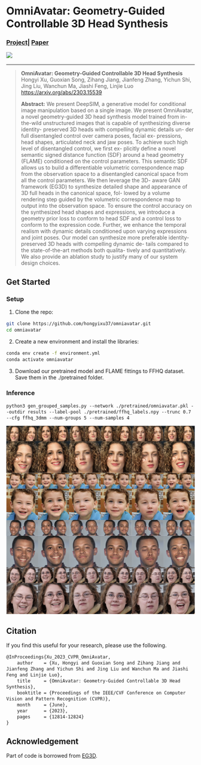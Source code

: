 # OmniAvatar: Geometry-Guided Controllable 3D Head Synthesis
### [Project](https://hongyixu37.github.io/omniavatar/)| [Paper](https://arxiv.org/abs/2303.15539) <br>

![](imgs/intro.gif)

___

> **OmniAvatar: Geometry-Guided Controllable 3D Head Synthesis**<br>
> Hongyi Xu, Guoxian Song, Zihang Jiang, Jianfeng Zhang, Yichun Shi, Jing Liu, Wanchun Ma, Jiashi Feng, Linjie Luo<br>
> https://arxiv.org/abs/2303.15539 <br>
>
>**Abstract:** We present DeepSIM, a generative model for conditional image manipulation based on a single image.
We present OmniAvatar, a novel geometry-guided 3D head synthesis model trained from in-the-wild unstructured images that is capable of synthesizing diverse identity- preserved 3D heads with compelling dynamic details un- der full disentangled control over camera poses, facial ex- pressions, head shapes, articulated neck and jaw poses. To achieve such high level of disentangled control, we first ex- plicitly define a novel semantic signed distance function (SDF) around a head geometry (FLAME) conditioned on the control parameters. This semantic SDF allows us to build a differentiable volumetric correspondence map from the observation space to a disentangled canonical space from all the control parameters. We then leverage the 3D- aware GAN framework (EG3D) to synthesize detailed shape and appearance of 3D full heads in the canonical space, fol- lowed by a volume rendering step guided by the volumetric correspondence map to output into the observation space. To ensure the control accuracy on the synthesized head shapes and expressions, we introduce a geometry prior loss to conform to head SDF and a control loss to conform to the expression code. Further, we enhance the temporal realism with dynamic details conditioned upon varying expressions and joint poses. Our model can synthesize more preferable identity-preserved 3D heads with compelling dynamic de- tails compared to the state-of-the-art methods both qualita- tively and quantitatively. We also provide an ablation study to justify many of our system design choices.

## Get Started
### Setup 
1.  Clone the repo:
```bash
git clone https://github.com/hongyixu37/omniavatar.git
cd omniavatar
```
2. Create a new environment and install the libraries:
```bash
conda env create -f environment.yml
conda activate omniavatar
```
3. Download our pretrained model and FLAME fittings to FFHQ dataset. Save them in the ./pretrained folder.
### Inference
```
python3 gen_grouped_samples.py --network ./pretrained/omniavatar.pkl --outdir results --label-pool ./pretrained/ffhq_labels.npy --trunc 0.7 --cfg ffhq_3dmm --num-groups 5 --num-samples 4
```
![](imgs/samples.png)

## Citation
If you find this useful for your research, please use the following.

```
@InProceedings{Xu_2023_CVPR_OmniAvatar,
    author    = {Xu, Hongyi and Guoxian Song and Zihang Jiang and Jianfeng Zhang and Yichun Shi and Jing Liu and Wanchun Ma and Jiashi Feng and Linjie Luo},
    title     = {OmniAvatar: Geometry-Guided Controllable 3D Head Synthesis},
    booktitle = {Proceedings of the IEEE/CVF Conference on Computer Vision and Pattern Recognition (CVPR)},
    month     = {June},
    year      = {2023},
    pages     = {12814-12824}
}
```
## Acknowledgement
Part of code is borrowed from [EG3D](https://github.com/NVlabs/eg3d).
